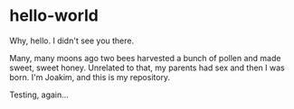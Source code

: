hello-world
===========

Why, hello. I didn't see you there.

Many, many moons ago two bees harvested a bunch of pollen and made sweet, sweet honey.
Unrelated to that, my parents had sex and then I was born. I'm Joakim, and this is my repository.

Testing, again...
